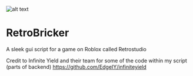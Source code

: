 ![alt text](https://github.com/Niko-Retrobricker/RetroBricker/blob/main/logo.png?raw=true)
# RetroBricker
A sleek gui script for a game on Roblox called Retrostudio

Credit to Infinite Yield and their team for some of the code within my script (parts of backend)
https://github.com/EdgeIY/infiniteyield
